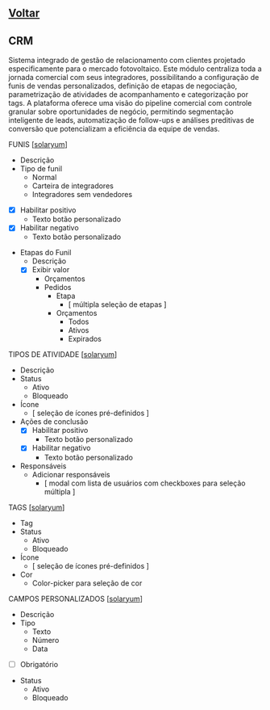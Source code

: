 [Voltar](./00_INDEX.md)
---

## CRM

Sistema integrado de gestão de relacionamento com clientes projetado especificamente para o mercado fotovoltaico. Este
módulo centraliza toda a jornada comercial com seus integradores, possibilitando a configuração de funis de vendas
personalizados, definição de etapas de negociação, parametrização de atividades de acompanhamento e categorização por
tags. A plataforma oferece uma visão do pipeline comercial com controle granular sobre oportunidades de negócio,
permitindo segmentação inteligente de leads, automatização de follow-ups e análises preditivas de conversão que
potencializam a eficiência da equipe de vendas.

FUNIS [[solaryum](https://sandbox.solaryum.com.br/fotus-yfe/configuracoes/configuracoes-crm/funis)]

- Descrição
- Tipo de funil
    - Normal
    - Carteira de integradores
    - Integradores sem vendedores
- [x] Habilitar positivo
    - Texto botão personalizado
- [x] Habilitar negativo
    - Texto botão personalizado
- Etapas do Funil
    - Descrição
    - [x] Exibir valor
        - Orçamentos
        - Pedidos
            - Etapa
                - [ múltipla seleção de etapas ]
            - Orçamentos
                - Todos
                - Ativos
                - Expirados

TIPOS DE
ATIVIDADE [[solaryum](https://sandbox.solaryum.com.br/fotus-yfe/configuracoes/configuracoes-crm/tipos-de-atividade)]

- Descrição
- Status
    - Ativo
    - Bloqueado
- Ícone
    - [ seleção de ícones pré-definidos ]
- Ações de conclusão
    - [x] Habilitar positivo
        - Texto botão personalizado
    - [x] Habilitar negativo
        - Texto botão personalizado
- Responsáveis
    - Adicionar responsáveis
        - [ modal com lista de usuários com checkboxes para seleção múltipla ]

TAGS [[solaryum](https://sandbox.solaryum.com.br/fotus-yfe/configuracoes/configuracoes-crm/tags)]

- Tag
- Status
    - Ativo
    - Bloqueado
- Ícone
    - [ seleção de ícones pré-definidos ]
- Cor
    - Color-picker para seleção de cor

CAMPOS PERSONALIZADOS [[solaryum](https://sandbox.solaryum.com.br/fotus-yfe/configuracoes/configuracoes-crm/atributos)]

- Descrição
- Tipo
    - Texto
    - Número
    - Data
- [ ] Obrigatório
- Status
    - Ativo
    - Bloqueado
